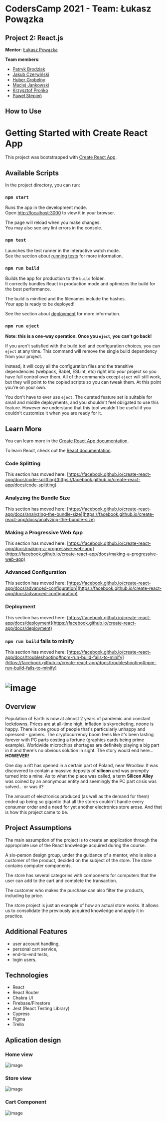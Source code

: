 # CodersCamp 2021 - Team: Łukasz Powązka

## Project 2: React.js

**Mentor**: [Łukasz Powązka](https://github.com/lukiq)

**Team members**:

- [Patryk Brodziak](https://github.com/patrykbrodziak1)
- [Jakub Czerwiński](https://github.com/kubaczerwinski77)
- [Huber Grobelny](https://github.com/Burbinox)
- [Maciej Jankowski](https://github.com/macjank)
- [Krzysztof Prońko](https://github.com/Ruud1990)
- [Paweł Stępień](https://github.com/pastepi)

## How to Use

# Getting Started with Create React App

This project was bootstrapped with [Create React App](https://github.com/facebook/create-react-app).

## Available Scripts

In the project directory, you can run:

### `npm start`

Runs the app in the development mode.\
Open [http://localhost:3000](http://localhost:3000) to view it in your browser.

The page will reload when you make changes.\
You may also see any lint errors in the console.

### `npm test`

Launches the test runner in the interactive watch mode.\
See the section about [running tests](https://facebook.github.io/create-react-app/docs/running-tests) for more information.

### `npm run build`

Builds the app for production to the `build` folder.\
It correctly bundles React in production mode and optimizes the build for the best performance.

The build is minified and the filenames include the hashes.\
Your app is ready to be deployed!

See the section about [deployment](https://facebook.github.io/create-react-app/docs/deployment) for more information.

### `npm run eject`

**Note: this is a one-way operation. Once you `eject`, you can't go back!**

If you aren't satisfied with the build tool and configuration choices, you can `eject` at any time. This command will remove the single build dependency from your project.

Instead, it will copy all the configuration files and the transitive dependencies (webpack, Babel, ESLint, etc) right into your project so you have full control over them. All of the commands except `eject` will still work, but they will point to the copied scripts so you can tweak them. At this point you're on your own.

You don't have to ever use `eject`. The curated feature set is suitable for small and middle deployments, and you shouldn't feel obligated to use this feature. However we understand that this tool wouldn't be useful if you couldn't customize it when you are ready for it.

## Learn More

You can learn more in the [Create React App documentation](https://facebook.github.io/create-react-app/docs/getting-started).

To learn React, check out the [React documentation](https://reactjs.org/).

### Code Splitting

This section has moved here: [https://facebook.github.io/create-react-app/docs/code-splitting](https://facebook.github.io/create-react-app/docs/code-splitting)

### Analyzing the Bundle Size

This section has moved here: [https://facebook.github.io/create-react-app/docs/analyzing-the-bundle-size](https://facebook.github.io/create-react-app/docs/analyzing-the-bundle-size)

### Making a Progressive Web App

This section has moved here: [https://facebook.github.io/create-react-app/docs/making-a-progressive-web-app](https://facebook.github.io/create-react-app/docs/making-a-progressive-web-app)

### Advanced Configuration

This section has moved here: [https://facebook.github.io/create-react-app/docs/advanced-configuration](https://facebook.github.io/create-react-app/docs/advanced-configuration)

### Deployment

This section has moved here: [https://facebook.github.io/create-react-app/docs/deployment](https://facebook.github.io/create-react-app/docs/deployment)

### `npm run build` fails to minify

This section has moved here: [https://facebook.github.io/create-react-app/docs/troubleshooting#npm-run-build-fails-to-minify](https://facebook.github.io/create-react-app/docs/troubleshooting#npm-run-build-fails-to-minify)

# ![image](https://user-images.githubusercontent.com/92548480/153062115-bb1a6011-49d1-416e-a566-684a76f85173.png)

## Overview

Population of Earth is now at almost 2 years of pandemic and constant lockdowns. Prices are at all-time high, inflation is skyrocketing, noone is happy.
There is one group of people that's particularly unhappy and opressed - gamers. The cryptocurrency boom feels like it's been lasting forever
with PC parts costing a fortune (graphics cards being prime example). Worldwide microchips shortages are definitely playing a big part in it and there's no obvious solution in sight.
The story would end here... **HOWEVER!**

One day a rift has opened in a certain part of Poland, near Wrocław. It was discovered to contain a massive deposits of **silicon** and was promptly turned into a mine. As to what the place was called, a term **Silicon Alley** was coined by an anonymous entity and seemingly the PC part crisis was solved... or was it?

The amount of electronics produced (as well as the demand for them) ended up being so gigantic that all the stores couldn't handle every consumer order and a need for yet another electronics store arose. And that is how this project came to be.

## Project Assumptions
The main assumption of the project is to create an application through the appropriate use of the React knowledge acquired during the course. 

A six-person design group, under the guidance of a mentor, who is also a customer of the product, decided on the subject of the store. The store contains computer components.

The store has several categories with components for computers that the user can add to the cart and complete the transaction.

The customer who makes the purchase can also filter the products, including by price.

The store project is just an example of how an actual store works. It allows us to consolidate the previously acquired knowledge and apply it in practice.

## Additional Features

- user account handling,
- personal cart service,
- end-to-end tests,
- login users.

## Technologies

- React
- React Router
- Chakra UI
- Firebase/Firestore
- Jest (React Testing Library)
- Cypress
- Figma
- Trello

## Aplication design

### Home view

![image](https://user-images.githubusercontent.com/92548480/153063275-de56460b-0064-43c9-8fcd-e6645ebd1a5e.png)

### Store view

![image](https://user-images.githubusercontent.com/92548480/153063753-5e33c455-e248-4e88-8240-8aa2fb0639a2.png)

### Cart Component

![image](https://user-images.githubusercontent.com/92548480/153064023-32b139b5-8d57-4f06-bd0a-596855a1772e.png)

